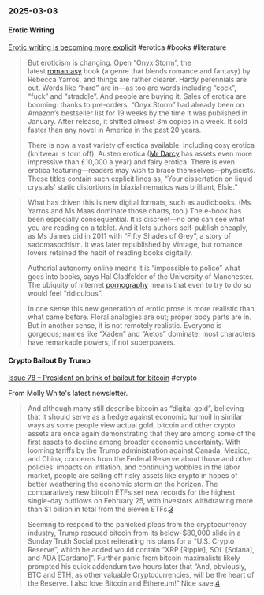 ### 2025-03-03
#### Erotic Writing
[Erotic writing is becoming more explicit](https://www.economist.com/culture/2025/02/27/erotic-writing-is-becoming-more-explicit) #erotica #books #literature 

> But eroticism is changing. Open “Onyx Storm”, the latest [romantasy](https://www.economist.com/culture/2024/04/26/romantasy-brings-dragons-and-eroticism-together-at-last) book (a genre that blends romance and fantasy) by Rebecca Yarros, and things are rather clearer. Hardy perennials are out. Words like “hard” are in—as too are words including “cock”, “fuck” and “straddle”. And people are buying it. Sales of erotica are booming: thanks to pre-orders, “Onyx Storm” had already been on Amazon’s bestseller list for 19 weeks by the time it was published in January. After release, it shifted almost 3m copies in a week. It sold faster than any novel in America in the past 20 years.
> 
> There is now a vast variety of erotica available, including cosy erotica (knitwear is torn off), Austen erotica ([Mr Darcy](https://www.economist.com/the-world-ahead/2024/11/19/jane-austen-still-universally-acknowledged-at-250) has assets even more impressive than £10,000 a year) and fairy erotica. There is even erotica featuring—readers may wish to brace themselves—physicists. These titles contain such explicit lines as, “Your dissertation on liquid crystals’ static distortions in biaxial nematics was brilliant, Elsie.”

> What has driven this is new digital formats, such as audiobooks. (Ms Yarros and Ms Maas dominate those charts, too.) The e-book has been especially consequential. It is discreet—no one can see what you are reading on a tablet. And it lets authors self-publish cheaply, as Ms James did in 2011 with “Fifty Shades of Grey”, a story of sadomasochism. It was later republished by Vintage, but romance lovers retained the habit of reading books digitally.
>
> Authorial autonomy online means it is “impossible to police” what goes into books, says Hal Gladfelder of the University of Manchester. The ubiquity of internet [porn](https://www.economist.com/united-states/2025/01/15/should-you-have-to-prove-your-age-before-watching-porn)[ography](https://www.economist.com/united-states/2025/01/15/should-you-have-to-prove-your-age-before-watching-porn) means that even to try to do so would feel “ridiculous”.
>
> In one sense this new generation of erotic prose is more realistic than what came before. Floral analogies are out; proper body parts are in. But in another sense, it is not remotely realistic. Everyone is gorgeous; names like “Xaden” and “Aetos” dominate; most characters have remarkable powers, if not superpowers.

#### Crypto Bailout By Trump
[Issue 78 – President on brink of bailout for bitcoin](https://www.citationneeded.news/issue-78/) #crypto 

From Molly White's latest newsletter.

> And although many still describe bitcoin as “digital gold”, believing that it should serve as a hedge against economic turmoil in similar ways as some people view actual gold, bitcoin and other crypto assets are once again demonstrating that they are among some of the first assets to decline among broader economic uncertainty. With looming tariffs by the Trump administration against Canada, Mexico, and China, concerns from the Federal Reserve about those and other policies’ impacts on inflation, and continuing wobbles in the labor market, people are selling off risky assets like crypto in hopes of better weathering the economic storm on the horizon. The comparatively new bitcoin ETFs set new records for the highest single-day outflows on February 25, with investors withdrawing more than $1 billion in total from the eleven ETFs.[3](https://www.citationneeded.news/issue-78/#reference-3)
> 
> Seeming to respond to the panicked pleas from the cryptocurrency industry, Trump rescued bitcoin from its below-$80,000 slide in a Sunday Truth Social post reiterating his plans for a “U.S. Crypto Reserve”, which he added would contain “XRP \[Ripple\], SOL \[Solana\], and ADA \[Cardano\]”. Further panic from bitcoin maximalists likely prompted his quick addendum two hours later that “And, obviously, BTC and ETH, as other valuable Cryptocurrencies, will be the heart of the Reserve. I also love Bitcoin and Ethereum!” Nice save.[4](https://www.citationneeded.news/issue-78/#reference-4)

